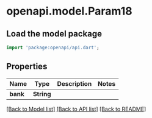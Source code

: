 # openapi.model.Param18

## Load the model package
```dart
import 'package:openapi/api.dart';
```

## Properties
Name | Type | Description | Notes
------------ | ------------- | ------------- | -------------
**bank** | **String** |  | 

[[Back to Model list]](../README.md#documentation-for-models) [[Back to API list]](../README.md#documentation-for-api-endpoints) [[Back to README]](../README.md)


